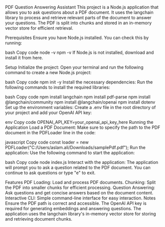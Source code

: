 PDF Question Answering Assistant
This project is a Node.js application that allows you to ask questions about a PDF document. It uses the langchain library to process and retrieve relevant parts of the document to answer your questions. The PDF is split into chunks and stored in an in-memory vector store for efficient retrieval.

Prerequisites
Ensure you have Node.js installed. You can check this by running:

bash
Copy code
node -v
npm -v
If Node.js is not installed, download and install it from here.

Setup
Initialize the project:
Open your terminal and run the following command to create a new Node.js project:

bash
Copy code
npm init -y
Install the necessary dependencies:
Run the following commands to install the required libraries:

bash
Copy code
npm install langchain 
npm install pdf-parse
npm install @langchain/community
npm install @langchain/openai 
npm install dotenv
Set up the environment variables:
Create a .env file in the root directory of your project and add your OpenAI API key:

env
Copy code
OPENAI_API_KEY=your_openai_api_key_here
Running the Application
Load a PDF Document:
Make sure to specify the path to the PDF document in the PDFLoader line in the code:

javascript
Copy code
const loader = new PDFLoader("C:/Users/aslam.ali/Downloads/samplePdf.pdf");
Run the application:
Use the following command to start the application:

bash
Copy code
node index.js
Interact with the application:
The application will prompt you to ask a question related to the PDF document. You can continue to ask questions or type "e" to exit.

Features
PDF Loading: Load and process PDF documents.
Chunking: Split the PDF into smaller chunks for efficient processing.
Question Answering: Ask questions and get concise answers based on the document content.
Interactive CLI: Simple command-line interface for easy interaction.
Notes
Ensure the PDF path is correct and accessible.
The OpenAI API key is required for generating embeddings and answering questions.
The application uses the langchain library's in-memory vector store for storing and retrieving document chunks.
